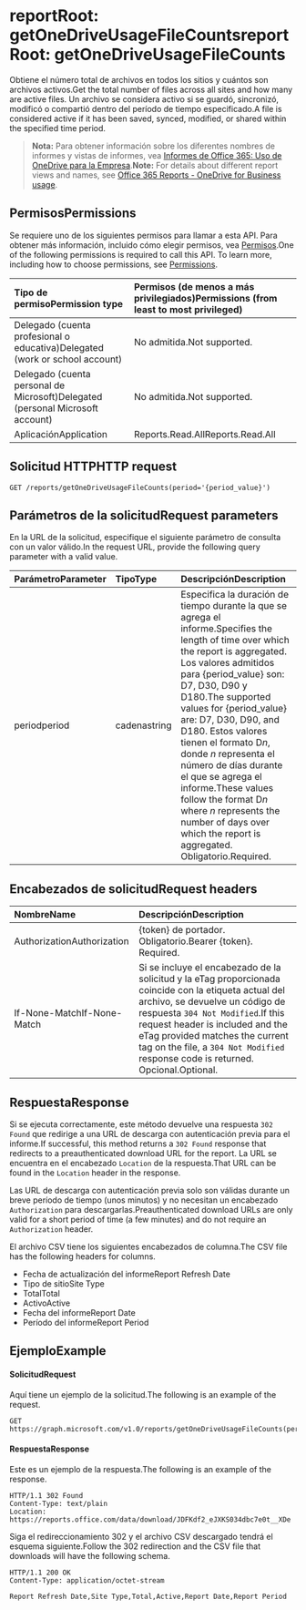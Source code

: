 # <a name="reportroot-getonedriveusagefilecounts"></a><span data-ttu-id="1d07b-101">reportRoot: getOneDriveUsageFileCounts</span><span class="sxs-lookup"><span data-stu-id="1d07b-101">reportRoot: getOneDriveUsageFileCounts</span></span>

<span data-ttu-id="1d07b-102">Obtiene el número total de archivos en todos los sitios y cuántos son archivos activos.</span><span class="sxs-lookup"><span data-stu-id="1d07b-102">Get the total number of files across all sites and how many are active files.</span></span> <span data-ttu-id="1d07b-103">Un archivo se considera activo si se guardó, sincronizó, modificó o compartió dentro del período de tiempo especificado.</span><span class="sxs-lookup"><span data-stu-id="1d07b-103">A file is considered active if it has been saved, synced, modified, or shared within the specified time period.</span></span>

> <span data-ttu-id="1d07b-104">**Nota:** Para obtener información sobre los diferentes nombres de informes y vistas de informes, vea [Informes de Office 365: Uso de OneDrive para la Empresa](https://support.office.com/client/OneDrive-for-Business-usage-0de3b312-c4e8-4e4b-a02d-32b2f726a680).</span><span class="sxs-lookup"><span data-stu-id="1d07b-104">**Note:** For details about different report views and names, see [Office 365 Reports - OneDrive for Business usage](https://support.office.com/client/OneDrive-for-Business-usage-0de3b312-c4e8-4e4b-a02d-32b2f726a680).</span></span>

## <a name="permissions"></a><span data-ttu-id="1d07b-105">Permisos</span><span class="sxs-lookup"><span data-stu-id="1d07b-105">Permissions</span></span>

<span data-ttu-id="1d07b-p102">Se requiere uno de los siguientes permisos para llamar a esta API. Para obtener más información, incluido cómo elegir permisos, vea [Permisos](../../../concepts/permissions_reference.md).</span><span class="sxs-lookup"><span data-stu-id="1d07b-p102">One of the following permissions is required to call this API. To learn more, including how to choose permissions, see [Permissions](../../../concepts/permissions_reference.md).</span></span>

| <span data-ttu-id="1d07b-108">Tipo de permiso</span><span class="sxs-lookup"><span data-stu-id="1d07b-108">Permission type</span></span>                        | <span data-ttu-id="1d07b-109">Permisos (de menos a más privilegiados)</span><span class="sxs-lookup"><span data-stu-id="1d07b-109">Permissions (from least to most privileged)</span></span> |
| :------------------------------------- | :--------------------------------------- |
| <span data-ttu-id="1d07b-110">Delegado (cuenta profesional o educativa)</span><span class="sxs-lookup"><span data-stu-id="1d07b-110">Delegated (work or school account)</span></span>     | <span data-ttu-id="1d07b-111">No admitida.</span><span class="sxs-lookup"><span data-stu-id="1d07b-111">Not supported.</span></span>                           |
| <span data-ttu-id="1d07b-112">Delegado (cuenta personal de Microsoft)</span><span class="sxs-lookup"><span data-stu-id="1d07b-112">Delegated (personal Microsoft account)</span></span> | <span data-ttu-id="1d07b-113">No admitida.</span><span class="sxs-lookup"><span data-stu-id="1d07b-113">Not supported.</span></span>                           |
| <span data-ttu-id="1d07b-114">Aplicación</span><span class="sxs-lookup"><span data-stu-id="1d07b-114">Application</span></span>                            | <span data-ttu-id="1d07b-115">Reports.Read.All</span><span class="sxs-lookup"><span data-stu-id="1d07b-115">Reports.Read.All</span></span>                         |

## <a name="http-request"></a><span data-ttu-id="1d07b-116">Solicitud HTTP</span><span class="sxs-lookup"><span data-stu-id="1d07b-116">HTTP request</span></span>

<!-- { "blockType": "ignored" } --> 

```http
GET /reports/getOneDriveUsageFileCounts(period='{period_value}')
```

## <a name="request-parameters"></a><span data-ttu-id="1d07b-117">Parámetros de la solicitud</span><span class="sxs-lookup"><span data-stu-id="1d07b-117">Request parameters</span></span>

<span data-ttu-id="1d07b-118">En la URL de la solicitud, especifique el siguiente parámetro de consulta con un valor válido.</span><span class="sxs-lookup"><span data-stu-id="1d07b-118">In the request URL, provide the following query parameter with a valid value.</span></span>

| <span data-ttu-id="1d07b-119">Parámetro</span><span class="sxs-lookup"><span data-stu-id="1d07b-119">Parameter</span></span> | <span data-ttu-id="1d07b-120">Tipo</span><span class="sxs-lookup"><span data-stu-id="1d07b-120">Type</span></span>   | <span data-ttu-id="1d07b-121">Descripción</span><span class="sxs-lookup"><span data-stu-id="1d07b-121">Description</span></span>                              |
| :-------- | :----- | :--------------------------------------- |
| <span data-ttu-id="1d07b-122">period</span><span class="sxs-lookup"><span data-stu-id="1d07b-122">period</span></span>    | <span data-ttu-id="1d07b-123">cadena</span><span class="sxs-lookup"><span data-stu-id="1d07b-123">string</span></span> | <span data-ttu-id="1d07b-124">Especifica la duración de tiempo durante la que se agrega el informe.</span><span class="sxs-lookup"><span data-stu-id="1d07b-124">Specifies the length of time over which the report is aggregated.</span></span> <span data-ttu-id="1d07b-125">Los valores admitidos para {period_value} son: D7, D30, D90 y D180.</span><span class="sxs-lookup"><span data-stu-id="1d07b-125">The supported values for {period_value} are: D7, D30, D90, and D180.</span></span> <span data-ttu-id="1d07b-126">Estos valores tienen el formato D*n*, donde *n* representa el número de días durante el que se agrega el informe.</span><span class="sxs-lookup"><span data-stu-id="1d07b-126">These values follow the format D*n* where *n* represents the number of days over which the report is aggregated.</span></span> <span data-ttu-id="1d07b-127">Obligatorio.</span><span class="sxs-lookup"><span data-stu-id="1d07b-127">Required.</span></span> |

## <a name="request-headers"></a><span data-ttu-id="1d07b-128">Encabezados de solicitud</span><span class="sxs-lookup"><span data-stu-id="1d07b-128">Request headers</span></span>

| <span data-ttu-id="1d07b-129">Nombre</span><span class="sxs-lookup"><span data-stu-id="1d07b-129">Name</span></span>          | <span data-ttu-id="1d07b-130">Descripción</span><span class="sxs-lookup"><span data-stu-id="1d07b-130">Description</span></span>               |
| :------------ | :------------------------ |
| <span data-ttu-id="1d07b-131">Authorization</span><span class="sxs-lookup"><span data-stu-id="1d07b-131">Authorization</span></span> | <span data-ttu-id="1d07b-p104">{token} de portador. Obligatorio.</span><span class="sxs-lookup"><span data-stu-id="1d07b-p104">Bearer {token}. Required.</span></span> |
| <span data-ttu-id="1d07b-134">If-None-Match</span><span class="sxs-lookup"><span data-stu-id="1d07b-134">If-None-Match</span></span> | <span data-ttu-id="1d07b-135">Si se incluye el encabezado de la solicitud y la eTag proporcionada coincide con la etiqueta actual del archivo, se devuelve un código de respuesta `304 Not Modified`.</span><span class="sxs-lookup"><span data-stu-id="1d07b-135">If this request header is included and the eTag provided matches the current tag on the file, a `304 Not Modified` response code is returned.</span></span> <span data-ttu-id="1d07b-136">Opcional.</span><span class="sxs-lookup"><span data-stu-id="1d07b-136">Optional.</span></span> |

## <a name="response"></a><span data-ttu-id="1d07b-137">Respuesta</span><span class="sxs-lookup"><span data-stu-id="1d07b-137">Response</span></span>

<span data-ttu-id="1d07b-138">Si se ejecuta correctamente, este método devuelve una respuesta `302 Found` que redirige a una URL de descarga con autenticación previa para el informe.</span><span class="sxs-lookup"><span data-stu-id="1d07b-138">If successful, this method returns a `302 Found` response that redirects to a preauthenticated download URL for the report.</span></span> <span data-ttu-id="1d07b-139">La URL se encuentra en el encabezado `Location` de la respuesta.</span><span class="sxs-lookup"><span data-stu-id="1d07b-139">That URL can be found in the `Location` header in the response.</span></span>

<span data-ttu-id="1d07b-140">Las URL de descarga con autenticación previa solo son válidas durante un breve período de tiempo (unos minutos) y no necesitan un encabezado `Authorization` para descargarlas.</span><span class="sxs-lookup"><span data-stu-id="1d07b-140">Preauthenticated download URLs are only valid for a short period of time (a few minutes) and do not require an `Authorization` header.</span></span>

<span data-ttu-id="1d07b-141">El archivo CSV tiene los siguientes encabezados de columna.</span><span class="sxs-lookup"><span data-stu-id="1d07b-141">The CSV file has the following headers for columns.</span></span>

- <span data-ttu-id="1d07b-142">Fecha de actualización del informe</span><span class="sxs-lookup"><span data-stu-id="1d07b-142">Report Refresh Date</span></span>
- <span data-ttu-id="1d07b-143">Tipo de sitio</span><span class="sxs-lookup"><span data-stu-id="1d07b-143">Site Type</span></span>
- <span data-ttu-id="1d07b-144">Total</span><span class="sxs-lookup"><span data-stu-id="1d07b-144">Total</span></span>
- <span data-ttu-id="1d07b-145">Activo</span><span class="sxs-lookup"><span data-stu-id="1d07b-145">Active</span></span>
- <span data-ttu-id="1d07b-146">Fecha del informe</span><span class="sxs-lookup"><span data-stu-id="1d07b-146">Report Date</span></span>
- <span data-ttu-id="1d07b-147">Período del informe</span><span class="sxs-lookup"><span data-stu-id="1d07b-147">Report Period</span></span>

## <a name="example"></a><span data-ttu-id="1d07b-148">Ejemplo</span><span class="sxs-lookup"><span data-stu-id="1d07b-148">Example</span></span>

#### <a name="request"></a><span data-ttu-id="1d07b-149">Solicitud</span><span class="sxs-lookup"><span data-stu-id="1d07b-149">Request</span></span>

<span data-ttu-id="1d07b-150">Aquí tiene un ejemplo de la solicitud.</span><span class="sxs-lookup"><span data-stu-id="1d07b-150">The following is an example of the request.</span></span>

<!-- {
  "blockType": "request",
  "name": "reportroot_getonedriveusagefilecounts"
}-->

```http
GET https://graph.microsoft.com/v1.0/reports/getOneDriveUsageFileCounts(period='D7')
```

#### <a name="response"></a><span data-ttu-id="1d07b-151">Respuesta</span><span class="sxs-lookup"><span data-stu-id="1d07b-151">Response</span></span>

<span data-ttu-id="1d07b-152">Este es un ejemplo de la respuesta.</span><span class="sxs-lookup"><span data-stu-id="1d07b-152">The following is an example of the response.</span></span>

<!-- { "blockType": "ignored" } --> 

```http
HTTP/1.1 302 Found
Content-Type: text/plain
Location: https://reports.office.com/data/download/JDFKdf2_eJXKS034dbc7e0t__XDe
```

<span data-ttu-id="1d07b-153">Siga el redireccionamiento 302 y el archivo CSV descargado tendrá el esquema siguiente.</span><span class="sxs-lookup"><span data-stu-id="1d07b-153">Follow the 302 redirection and the CSV file that downloads will have the following schema.</span></span>

<!-- {
  "blockType": "response",
  "truncated": true,
  "@odata.type": "stream"
} -->

```http
HTTP/1.1 200 OK
Content-Type: application/octet-stream

Report Refresh Date,Site Type,Total,Active,Report Date,Report Period
```
